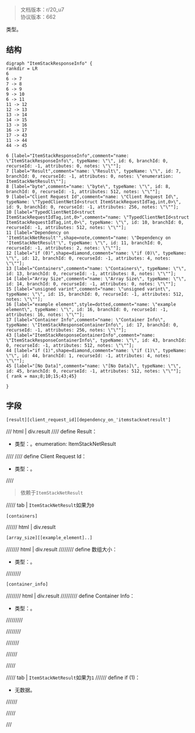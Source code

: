 # <!-- md:samp ItemStackResponseInfo -->

> 文档版本：r/20_u7<br/>协议版本：662

<!-- md:samp ItemStackResponseInfo -->类型。

## 结构

```viz
digraph "ItemStackResponseInfo" {
rankdir = LR
6
6 -> 7
7 -> 8
6 -> 9
9 -> 10
6 -> 11
11 -> 12
12 -> 13
13 -> 14
14 -> 15
13 -> 16
16 -> 17
17 -> 43
11 -> 44
44 -> 45

6 [label="ItemStackResponseInfo",comment="name: \"ItemStackResponseInfo\", typeName: \"\", id: 6, branchId: 0, recurseId: -1, attributes: 0, notes: \"\""];
7 [label="Result",comment="name: \"Result\", typeName: \"\", id: 7, branchId: 0, recurseId: -1, attributes: 0, notes: \"enumeration: ItemStackNetResult\""];
8 [label="byte",comment="name: \"byte\", typeName: \"\", id: 8, branchId: 0, recurseId: -1, attributes: 512, notes: \"\""];
9 [label="Client Request Id",comment="name: \"Client Request Id\", typeName: \"TypedClientNetId<struct ItemStackRequestIdTag,int,0>\", id: 9, branchId: 0, recurseId: -1, attributes: 256, notes: \"\""];
10 [label="TypedClientNetId<struct ItemStackRequestIdTag,int,0>",comment="name: \"TypedClientNetId<struct ItemStackRequestIdTag,int,0>\", typeName: \"\", id: 10, branchId: 0, recurseId: -1, attributes: 512, notes: \"\""];
11 [label="Dependency on 'ItemStackNetResult'",shape=note,comment="name: \"Dependency on 'ItemStackNetResult'\", typeName: \"\", id: 11, branchId: 0, recurseId: -1, attributes: 2, notes: \"\""];
12 [label="if (0)",shape=diamond,comment="name: \"if (0)\", typeName: \"\", id: 12, branchId: 0, recurseId: -1, attributes: 4, notes: \"\""];
13 [label="Containers",comment="name: \"Containers\", typeName: \"\", id: 13, branchId: 0, recurseId: -1, attributes: 8, notes: \"\""];
14 [label="Array Size",comment="name: \"Array Size\", typeName: \"\", id: 14, branchId: 0, recurseId: -1, attributes: 0, notes: \"\""];
15 [label="unsigned varint",comment="name: \"unsigned varint\", typeName: \"\", id: 15, branchId: 0, recurseId: -1, attributes: 512, notes: \"\""];
16 [label="example element",style=dotted,comment="name: \"example element\", typeName: \"\", id: 16, branchId: 0, recurseId: -1, attributes: 16, notes: \"\""];
17 [label="Container Info",comment="name: \"Container Info\", typeName: \"ItemStackResponseContainerInfo\", id: 17, branchId: 0, recurseId: -1, attributes: 256, notes: \"\""];
43 [label="ItemStackResponseContainerInfo",comment="name: \"ItemStackResponseContainerInfo\", typeName: \"\", id: 43, branchId: 0, recurseId: -1, attributes: 512, notes: \"\""];
44 [label="if (1)",shape=diamond,comment="name: \"if (1)\", typeName: \"\", id: 44, branchId: 1, recurseId: -1, attributes: 4, notes: \"\""];
45 [label="[No Data]",comment="name: \"[No Data]\", typeName: \"\", id: 45, branchId: 0, recurseId: -1, attributes: 512, notes: \"\""];
{ rank = max;8;10;15;43;45}

}

```

## 字段

```title='ItemStackResponseInfo'
[result][client_request_id][dependency_on_'itemstacknetresult']
```

/// html | div.result
//// define
Result：<!-- md:samp byte -->

- 类型：<!-- md:samp byte -->。enumeration: ItemStackNetResult


////
//// define
Client Request Id：[<!-- md:samp TypedClientNetId&lt;struct ItemStackRequestIdTag,int,0&gt; -->](../types/typedclientnetid_struct_itemstackrequestidtag,int,0_.md)

- 类型：<!-- md:samp TypedClientNetId&lt;struct ItemStackRequestIdTag,int,0&gt; -->。


////
> 依赖于`ItemStackNetResult`

///// tab | `ItemStackNetResult`如果为`0`
```title='if (0)'
[containers]
```

////// html | div.result
```title='Containers'
[array_size][[example_element]..]
```

/////// html | div.result
//////// define
数组大小：<!-- md:samp unsigned varint -->

- 类型：<!-- md:samp unsigned varint -->。


////////
```title='示例元素'
[container_info]
```

//////// html | div.result
///////// define
Container Info：[<!-- md:samp ItemStackResponseContainerInfo -->](../types/itemstackresponsecontainerinfo.md)

- 类型：<!-- md:samp ItemStackResponseContainerInfo -->。


/////////

////////

///////

//////

/////

///// tab | `ItemStackNetResult`如果为`1`
////// define
if (1)：<!-- md:samp [No Data] -->

- 无数据。


//////

/////

///

